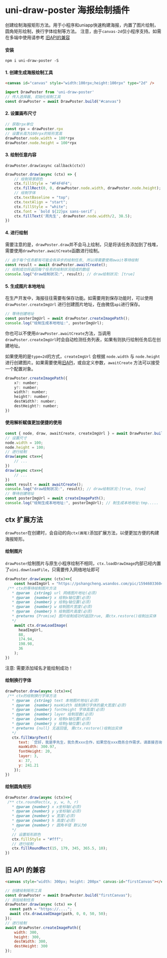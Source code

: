 # uni-draw-poster 海报绘制插件

创建绘制海报矩形方法。用于小程序和uniapp快速构建海报，内置了图片绘制，圆角矩形绘制，换行字体绘制等方法。
注意，由于`canvas-2d`仅小程序支持。如需在多端中使用请参考 [旧API的兼容](#h2--api-)

#### 安装
~~~
npm i uni-draw-poster -S
~~~

#### 1. 创建生成海报绘制工具

~~~html
<canvas id="canvas" style="width:100rpx;height:100rpx" type="2d" />
~~~

~~~js
import DrawPoster from 'uni-draw-poster'
// 传入选择器, 初始化绘制工具
const drawPoster = await DrawPoster.build("#canvas")
~~~

#### 2. 设置画布尺寸

~~~js
// 获取rpx单位
const rpx = drawPoster.rpx
// 设置长高为100rpx的矩形宽高
drawPoster.node.width = 100*rpx
drawPoster.node.height = 100*rpx
~~~

#### 3. 绘制任意内容

`drawPoster.draw(async callback(ctx))`

~~~js
drawPoster.draw(async (ctx) => {
    // 绘制背景颜色
    ctx.fillStyle = "#F4F4F4";
    ctx.fillRect(0, 0, drawPoster.node.width, drawPoster.node.height);
    // 绘制字体
    ctx.textBaseline = "top";
    ctx.textAlign = "start";
    ctx.fillStyle = "white";
    ctx.font = `bold ${22}px sans-serif`;
    ctx.fillText('周先生', drawPoster.node.width/2, 38.5);
})
~~~

#### 4. 进行绘制

需要注意的是，`drawPoster.draw`并不会马上绘制，只是将该任务添加到了栈堆，需要使用`drawPoster.awaitCreate`函数进行绘制。

~~~js
// 由于每个任务都有可能会有异步的绘制任务, 所以得需要使用await等待绘制
const result = await drawPoster.awaitCreate();
// 绘制成功将返回每个任务的绘制状况组成的数组
console.log("draw绘制状况:", result); // draw绘制状况: [true]
~~~

[^为什么这么做]: 当全部同步绘制时，将会出现绘制时间保持不一致的情况。这样就会导致一个问题，绘制图层覆盖导致显示未达到预期效果，所以这么设计是有必要的。

#### 5. 生成图片本地地址

在生产开发中，海报往往需要有保存功能。如需要用到保存功能时，可以使用`drawPoster.createImgUrl` 进行创建图片地址，在由微信`api`进行保存。
~~~js
// 等待创建地址
const posterImgUrl = await drawPoster.createImagePath();
console.log("绘制生成本地地址:", posterImgUrl);
~~~
你也可以不使用`drawPoster.awaitCreate`方法，当调用`drawPoster.createImgUrl`时会自动检测任务列表，如果有则执行绘制任务后在创建地址。

如果使用的是`type=2d`的方式，`createImgUrl` 会根据 `node.width` 与 `node.height` 进行创建图片。如果需要使用[旧API](#h2--api-)，或自定义参数，`awaitCreate` 方法可以接受一个配置对象。

~~~js
drawPoster.createImagePath({
	x?: number;
	y?: number;
	width?: number;
	height?: number;
	destWidth?: number;
	destHeight?: number;
})
~~~

#### 使用解析赋值更加便捷的使用

~~~js
const { node, draw, awaitCreate, createImgUrl } = await DrawPoster.build("#canvas");
// 设置尺寸
node.width = 100;
node.height = 100;
// 进行绘制
draw(async ctx=>{
    // ...
})
draw(async ctx=>{
    // ...
})
const result = await awaitCreate();
console.log("draw绘制状况:", result); // draw绘制状况:[true, true]
// 等待创建地址
const posterImgUrl = await createImagePath();
console.log("绘制生成本地地址:", posterImgUrl); // 制生成本地地址:tmp.....
~~~

## ctx 扩展方法

`drawPoster`在创建时，会自动的向`ctx(画笔)`添加扩展方法，以便更加方便的构建海报矩形。

#### 绘制图片

`drawPoster`绘制图片与原生小程序绘制不相同，`ctx.loadDrawImage`内部已经内置了`uini.downloadFile`，只需要传入网络地址即可

~~~js
drawPoster.draw(async (ctx)=>{
    const headImgUrl = "https://pshangcheng.wsandos.com/pic/15946033604872"
 /** ctx的等待绘制图片方法
   * @param  {string} url 网络图片地址(必须)
   * @param  {number} x 绘制x轴位置(必须)
   * @param  {number} y 绘制y轴位置(必须)
   * @param  {number} w 绘制图片宽度(必须)
   * @param  {number} h 绘制图片高度(必须)
   * @returns {Promise} 图片绘制成功时返回true, 需ctx.restore()绘制出实体
   */
    await ctx.drawLoadImage(
      headImgUrl,
      88,
      174.94,
      198.98, 
      36
    );
})
~~~
注意: 需要添加域名才能绘制成功！

#### 绘制换行字体

~~~js
drawPoster.draw(async (ctx)=>{
 /** ctx的绘制换行字体方法
   * @param  {string} text 本地图片地址(必须)
   * @param  {number} maxWidth 绘制换行字体的最大宽度(必须)
   * @param  {number} fontHeight 字体高度(必须)
   * @param  {number} layer 绘制层数(必须)
   * @param  {number} x 绘制x轴位置(必须)
   * @param  {number} y 绘制y轴位置(必须)
   * @returns {null} 无返回值, 需ctx.restore()绘制出实体
   */
   ctx.fillWarpText({
      text: `您好，我是李先生，我负责xxx合作，如果您在xxx商务合作需求，请直接咨询我。`,
      maxWidth: 300.97,
      fontHeight: 20,
      layer: 3,
      x: 37,
      y: 241.21
    });
})
~~~

#### 绘制圆角矩形

~~~js
drawPoster.draw(async (ctx)=>{
 /** ctx.roundRect(x, y, w, h, r)
   * @param {number} x x坐标轴(必须)
   * @param {number} y y坐标轴(必须)
   * @param {number} w 宽度(必须)
   * @param {number} h 高度(必须)
   * @param {number} r 圆角半径 默认为0
   */
   // 设置矩形颜色
   ctx.fillStyle = "#fff";
   // 进行绘制
   ctx.fillRoundRect(15, 179, 345, 365.5, 10);
})
~~~
## 旧 API 的兼容

~~~html
<canvas style="width: 300px; height: 200px" canvas-id="firstCanvas"></canvas>
~~~

~~~js
// 创建绘制矩形工具
const drawPoster = await DrawPoster.build("firstCanvas");
// 添加绘制任务
drawPoster.draw(async (ctx) => {
  const path = "https://....";
  await ctx.drawLoadImage(path, 0, 0, 50, 50);
});
// 进行绘制
await drawPoster.createImagePath({
    width: 300,
    height: 300,
    destWidth: 300,
    destHeight: 300
});
~~~

